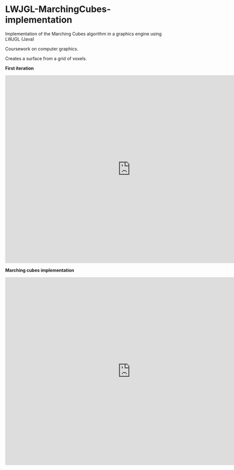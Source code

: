 # LWJGL-MarchingCubes-implementation
Implementation of the Marching Cubes algorithm in a graphics engine using LWJGL (Java)

Coursework on computer graphics.

Creates a surface from a grid of voxels.

**First iteration**
<iframe width="800" height="600" src="https://www.youtube.com/embed/LqZlfR3uNwE" title="Graphic Engine based on LWJGL 3  22 12 2021 Test" frameborder="0" allow="accelerometer; autoplay; clipboard-write; encrypted-media; gyroscope; picture-in-picture" allowfullscreen></iframe>


**Marching cubes implementation**
<iframe width="800" height="600" src="https://www.youtube.com/embed/NgYZ4INcjJ8" title="Marching Cubes LWJGL" frameborder="0" allow="accelerometer; autoplay; clipboard-write; encrypted-media; gyroscope; picture-in-picture" allowfullscreen></iframe>
<iframe width="800" height="600 src="https://www.youtube.com/embed/Xcd8Kr7HyUA" title="Marching Cubes - 2" frameborder="0" allow="accelerometer; autoplay; clipboard-write; encrypted-media; gyroscope; picture-in-picture" allowfullscreen></iframe>
